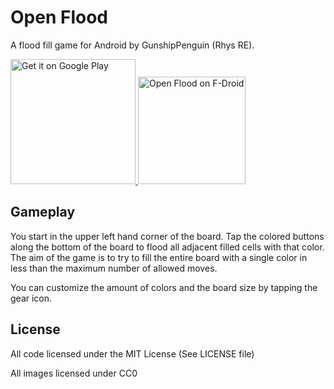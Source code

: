 # Open Flood

A flood fill game for Android by GunshipPenguin (Rhys RE).

<a href="https://play.google.com/store/apps/details?id=com.gunshippenguin.openflood">
    <img alt="Get it on Google Play" src="https://play.google.com/intl/en_us/badges/images/apps/en-play-badge.png" width="200"/>
</a>

<a href="https://f-droid.org/repository/browse/?fdid=com.gunshippenguin.openflood">
    <img alt="Open Flood on F-Droid" src="https://f-droid.org/wiki/images/d/d3/F-Droid-button_bigger.png" width="172"/>
</a>

## Gameplay

You start in the upper left hand corner of the board. Tap the colored buttons along the
bottom of the board to flood all adjacent filled cells with that color. The aim of the game
is to try to fill the entire board with a single color in less than the maximum number of
allowed moves.

You can customize the amount of colors and the board size by tapping the gear icon.

## License

All code licensed under the MIT License (See LICENSE file)

All images licensed under CC0

